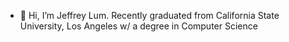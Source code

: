 - 👋 Hi, I’m Jeffrey Lum. Recently graduated from California State University, Los Angeles w/ a degree in Computer Science

<!---
JeffreyLum/JeffreyLum is a ✨ special ✨ repository because its `README.md` (this file) appears on your GitHub profile.
You can click the Preview link to take a look at your changes.
--->
